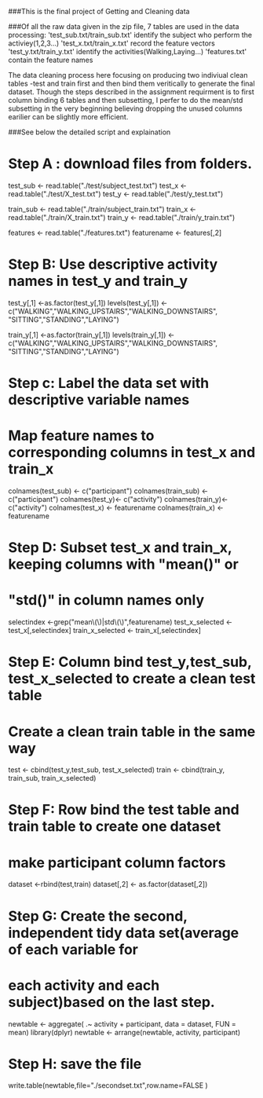 ###This is the final project of Getting and Cleaning data

###Of all the raw data given in the zip file, 7 tables are used in the data processing:
'test_sub.txt/train_sub.txt' identify the subject who perform the activiey(1,2,3...)
'test_x.txt/train_x.txt' record the feature vectors
'test_y.txt/train_y.txt' identify the activities(Walking,Laying...)
'features.txt' contain the feature names

The data cleaning process here focusing on producing two indiviual clean tables -test and train first and then bind them
veritically to generate the final dataset. Though the steps described in the assignment requirment is to first column binding 6 tables and then subsetting, I perfer to do the mean/std subsetting in the very beginning believing dropping the unused columns earilier can be slightly more efficient. 

###See below the detailed script and explaination

#   Step A : download files from folders.
test_sub  <- read.table("./test/subject_test.txt")
test_x <- read.table("./test/X_test.txt")
test_y <- read.table("./test/y_test.txt")

train_sub  <- read.table("./train/subject_train.txt")
train_x <- read.table("./train/X_train.txt")
train_y <- read.table("./train/y_train.txt")

features <- read.table("./features.txt")
featurename <- features[,2]


#   Step B: Use descriptive activity names in test_y and train_y

test_y[,1] <-as.factor(test_y[,1])
levels(test_y[,1]) <- c("WALKING","WALKING_UPSTAIRS","WALKING_DOWNSTAIRS",
                        "SITTING","STANDING","LAYING")


train_y[,1] <-as.factor(train_y[,1])
levels(train_y[,1]) <- c("WALKING","WALKING_UPSTAIRS","WALKING_DOWNSTAIRS",
                         "SITTING","STANDING","LAYING")



#   Step c: Label the data set with descriptive variable names
#   Map feature names to corresponding columns in test_x and train_x 

colnames(test_sub) <- c("participant")
colnames(train_sub) <- c("participant")
colnames(test_y)<- c("activity")
colnames(train_y)<- c("activity")
colnames(test_x) <- featurename
colnames(train_x) <- featurename


#   Step D: Subset test_x and train_x, keeping columns with "mean()" or 
#   "std()" in column names only

selectindex <-grep("mean\\(\\)|std\\(\\)",featurename)
test_x_selected <- test_x[,selectindex]
train_x_selected <- train_x[,selectindex]


#   Step E: Column bind test_y,test_sub, test_x_selected to create a clean test table
#   Create a clean train table in the same way

test <- cbind(test_y,test_sub, test_x_selected)
train <- cbind(train_y, train_sub, train_x_selected)



#   Step F: Row bind the test table and train table to create  one dataset
#   make participant column factors

dataset <-rbind(test,train)
dataset[,2] <- as.factor(dataset[,2])


#   Step G: Create the second, independent tidy data set(average of each variable for 
#   each activity and each subject)based on the last step. 

newtable <- aggregate( .~ activity + participant, data = dataset, FUN = mean)
library(dplyr)
newtable <- arrange(newtable, activity, participant)


#   Step H: save the file

write.table(newtable,file="./secondset.txt",row.name=FALSE )





























